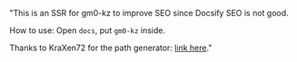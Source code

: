"This is an SSR for gm0-kz to improve SEO since Docsify SEO is not good.  

How to use: Open `docs`, put `gm0-kz` inside.  

Thanks to KraXen72 for the path generator: [link here](https://github.com/KraXen72/tech-support-wiki/blob/master/sidebar-generator.js)."